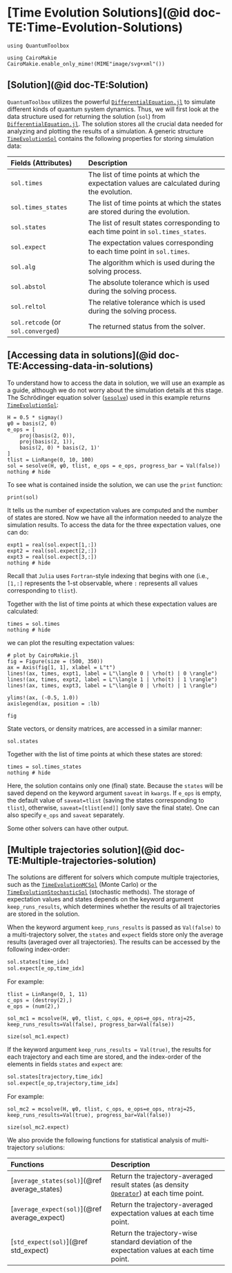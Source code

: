 # [Time Evolution Solutions](@id doc-TE:Time-Evolution-Solutions)

```@setup TE-solution
using QuantumToolbox

using CairoMakie
CairoMakie.enable_only_mime!(MIME"image/svg+xml"())
```

## [Solution](@id doc-TE:Solution)
`QuantumToolbox` utilizes the powerful [`DifferentialEquation.jl`](https://docs.sciml.ai/DiffEqDocs/stable/) to simulate different kinds of quantum system dynamics. Thus, we will first look at the data structure used for returning the solution (`sol`) from [`DifferentialEquation.jl`](https://docs.sciml.ai/DiffEqDocs/stable/). The solution stores all the crucial data needed for analyzing and plotting the results of a simulation. A generic structure [`TimeEvolutionSol`](@ref) contains the following properties for storing simulation data:

| **Fields (Attributes)** | **Description** |
|:------------------------|:----------------|
| `sol.times` | The list of time points at which the expectation values are calculated during the evolution. |
| `sol.times_states` | The list of time points at which the states are stored during the evolution. |
| `sol.states` | The list of result states corresponding to each time point in `sol.times_states`. |
| `sol.expect` | The expectation values corresponding to each time point in `sol.times`. |
| `sol.alg` | The algorithm which is used during the solving process. |
| `sol.abstol` | The absolute tolerance which is used during the solving process. |
| `sol.reltol` | The relative tolerance which is used during the solving process. |
| `sol.retcode` (or `sol.converged`) | The returned status from the solver. |

## [Accessing data in solutions](@id doc-TE:Accessing-data-in-solutions)

To understand how to access the data in solution, we will use an example as a guide, although we do not worry about the simulation details at this stage. The Schrödinger equation solver ([`sesolve`](@ref)) used in this example returns [`TimeEvolutionSol`](@ref):

```@example TE-solution
H = 0.5 * sigmay()
ψ0 = basis(2, 0)
e_ops = [
    proj(basis(2, 0)),
    proj(basis(2, 1)),
    basis(2, 0) * basis(2, 1)'
]
tlist = LinRange(0, 10, 100)
sol = sesolve(H, ψ0, tlist, e_ops = e_ops, progress_bar = Val(false))
nothing # hide
```

To see what is contained inside the solution, we can use the `print` function:

```@example TE-solution
print(sol)
```

It tells us the number of expectation values are computed and the number of states are stored. Now we have all the information needed to analyze the simulation results. To access the data for the three expectation values, one can do:

```@example TE-solution
expt1 = real(sol.expect[1,:])
expt2 = real(sol.expect[2,:])
expt3 = real(sol.expect[3,:])
nothing # hide
```

Recall that `Julia` uses `Fortran`-style indexing that begins with one (i.e., `[1,:]` represents the 1-st observable, where `:` represents all values corresponding to `tlist`).

Together with the list of time points at which these expectation values are calculated:

```@example TE-solution
times = sol.times
nothing # hide
```

we can plot the resulting expectation values:

```@example TE-solution
# plot by CairoMakie.jl
fig = Figure(size = (500, 350))
ax = Axis(fig[1, 1], xlabel = L"t")
lines!(ax, times, expt1, label = L"\langle 0 | \rho(t) | 0 \rangle")
lines!(ax, times, expt2, label = L"\langle 1 | \rho(t) | 1 \rangle")
lines!(ax, times, expt3, label = L"\langle 0 | \rho(t) | 1 \rangle")

ylims!(ax, (-0.5, 1.0))
axislegend(ax, position = :lb)

fig
```

State vectors, or density matrices, are accessed in a similar manner:

```@example TE-solution
sol.states
```

Together with the list of time points at which these states are stored:

```@example TE-solution
times = sol.times_states
nothing # hide
```

Here, the solution contains only one (final) state. Because the `states` will be saved depend on the keyword argument `saveat` in `kwargs`. If `e_ops` is empty, the default value of `saveat=tlist` (saving the states corresponding to `tlist`), otherwise, `saveat=[tlist[end]]` (only save the final state). One can also specify `e_ops` and `saveat` separately.

Some other solvers can have other output.

## [Multiple trajectories solution](@id doc-TE:Multiple-trajectories-solution)

The solutions are different for solvers which compute multiple trajectories, such as the [`TimeEvolutionMCSol`](@ref) (Monte Carlo) or the [`TimeEvolutionStochasticSol`](@ref) (stochastic methods). The storage of expectation values and states depends on the keyword argument `keep_runs_results`, which determines whether the results of all trajectories are stored in the solution.

When the keyword argument `keep_runs_results` is passed as `Val(false)` to a multi-trajectory solver, the `states` and `expect` fields store only the average results (averaged over all trajectories). The results can be accessed by the following index-order:

```julia
sol.states[time_idx]
sol.expect[e_op,time_idx]
```

For example:

```@example TE-solution
tlist = LinRange(0, 1, 11)
c_ops = (destroy(2),)
e_ops = (num(2),)

sol_mc1 = mcsolve(H, ψ0, tlist, c_ops, e_ops=e_ops, ntraj=25, keep_runs_results=Val(false), progress_bar=Val(false))

size(sol_mc1.expect)
```

If the keyword argument `keep_runs_results = Val(true)`, the results for each trajectory and each time are stored, and the index-order of the elements in fields `states` and `expect` are:


```julia
sol.states[trajectory,time_idx]
sol.expect[e_op,trajectory,time_idx]
```

For example:

```@example TE-solution
sol_mc2 = mcsolve(H, ψ0, tlist, c_ops, e_ops=e_ops, ntraj=25, keep_runs_results=Val(true), progress_bar=Val(false))

size(sol_mc2.expect)
```

We also provide the following functions for statistical analysis of multi-trajectory `sol`utions:

| **Functions** | **Description** |
|:------------|:----------------|
| [`average_states(sol)`](@ref average_states) | Return the trajectory-averaged result states (as density [`Operator`](@ref)) at each time point. |
| [`average_expect(sol)`](@ref average_expect) | Return the trajectory-averaged expectation values at each time point. |
| [`std_expect(sol)`](@ref std_expect) | Return the trajectory-wise standard deviation of the expectation values at each time point. |
